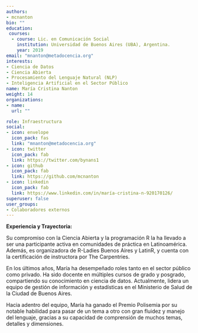 ```yaml
---
authors:
- mcnanton
bio: ""
education: 
 courses:
  - course: Lic. en Comunicación Social
    institution: Universidad de Buenos Aires (UBA), Argentina.
    year: 2019
email: "mnanton@metadocencia.org"
interests:
- Ciencia de Datos
- Ciencia Abierta
- Procesamiento del Lenguaje Natural (NLP)
- Inteligencia Artificial en el Sector Público
name: María Cristina Nanton 
weight: 14
organizations:
- name: 
  url: ""

role: Infraestructura
social:
- icon: envelope
  icon_pack: fas
  link: "mnanton@metadocencia.org"
- icon: twitter
  icon_pack: fab
  link: https://twitter.com/bynans1
- icon: github
  icon_pack: fab
  link: https://github.com/mcnanton
- icon: linkedin
  icon_pack: fab
  link: https://www.linkedin.com/in/maría-cristina-n-920170126/
superuser: false
user_groups:
- Colaboradores externos
---
```


**Experiencia y Trayectoria:**

Su compromiso con la Ciencia Abierta y la programación R la ha llevado a ser una participante activa en comunidades de práctica en Latinoamérica. 
Además, es organizadora de R-Ladies Buenos Aires y LatinR, y cuenta con la certificación de instructora por The Carpentries. 

En los últimos años, María ha desempeñado roles tanto en el sector público como privado. Ha sido docente en múltiples cursos de grado y posgrado, compartiendo su conocimiento en ciencia de datos. 
Actualmente, lidera un equipo de gestión de información y estadísticas en el Ministerio de Salud de la Ciudad de Buenos Aires. 

Hacia adentro del equipo, María ha ganado el Premio Polisemia por su notable habilidad para pasar de un tema a otro con gran fluidez y manejo del lenguaje, gracias a su capacidad de comprensión de muchos temas, detalles y dimensiones. 

